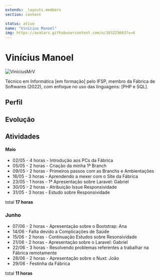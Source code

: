 ```yaml
---
extends: _layouts.members
section: content

status: ativo
name: "Vinícius Manoel"
img: https://avatars.githubusercontent.com/u/103225663?v=4
---
```


# Vinícius Manoel 

![ViniciusMrV](https://avatars.githubusercontent.com/u/103225663?v=4)

Técnico em Informática [em formação] pelo IFSP, membro da Fábrica de Softwares (2022), com enfoque no uso das linguagens: [PHP e SQL].

## Perfil

## Evolução

## Atividades

#### Maio

- 02/05 - 4 horas - Introdução aos PCs da Fábrica 
- 05/05 - 2 horas - Criação da minha 1ª Branch 
- 09/05 - 2 horas - Primeiros passos com as Branchs e Ambientações
- 16/05 - 3 horas - Aprendendo a mexer com o Site da Fábrica
- 23/05 - 1 horas - 1ª Apresentação sobre Laravel: Gabriel
- 30/05 - 2 horas - Atribuição Issue Responsividade 
- 31/05 - 3 horas - Estudo sobre Responsividade





total **17 horas**


### Junho

 - 07/06 - 2 horas - Apresentação sobre o Bootstrap: Ana
 - 14/06 - Falta devido a Complicações de Saúde
 - 15/06 - 2 horas - Continuação Estudos sobre Resonsividade
 - 21/06 - 2 horas - Apresentação sobre o Laravel: Gabriel
 - 22/06 - 3 horas - Resolvendo problemas referentes a trabalhar na Fábrica remotamente
 - 28/06 - 2 horas - Apresentação sobre o Nuxt: João
 - 29/06 - Festinha da Fábrica





 total **11 horas**